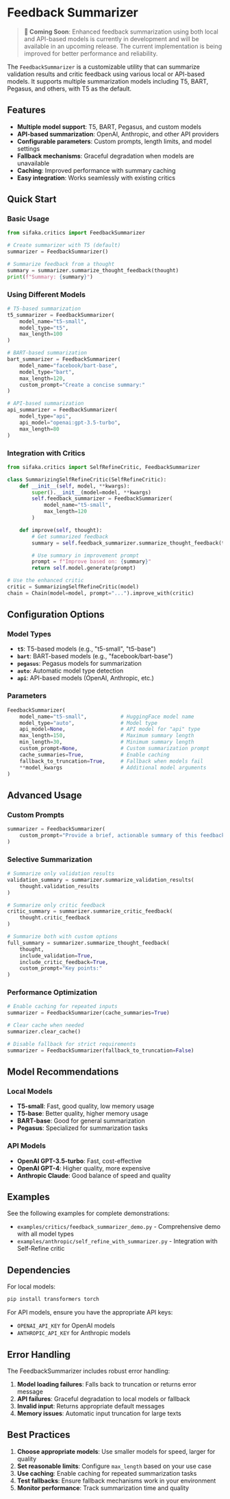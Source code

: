 # Feedback Summarizer

> **🚧 Coming Soon**: Enhanced feedback summarization using both local and API-based models is currently in development and will be available in an upcoming release. The current implementation is being improved for better performance and reliability.

The `FeedbackSummarizer` is a customizable utility that can summarize validation results and critic feedback using various local or API-based models. It supports multiple summarization models including T5, BART, Pegasus, and others, with T5 as the default.

## Features

- **Multiple model support**: T5, BART, Pegasus, and custom models
- **API-based summarization**: OpenAI, Anthropic, and other API providers
- **Configurable parameters**: Custom prompts, length limits, and model settings
- **Fallback mechanisms**: Graceful degradation when models are unavailable
- **Caching**: Improved performance with summary caching
- **Easy integration**: Works seamlessly with existing critics

## Quick Start

### Basic Usage

```python
from sifaka.critics import FeedbackSummarizer

# Create summarizer with T5 (default)
summarizer = FeedbackSummarizer()

# Summarize feedback from a thought
summary = summarizer.summarize_thought_feedback(thought)
print(f"Summary: {summary}")
```

### Using Different Models

```python
# T5-based summarization
t5_summarizer = FeedbackSummarizer(
    model_name="t5-small",
    model_type="t5",
    max_length=100
)

# BART-based summarization
bart_summarizer = FeedbackSummarizer(
    model_name="facebook/bart-base",
    model_type="bart",
    max_length=120,
    custom_prompt="Create a concise summary:"
)

# API-based summarization
api_summarizer = FeedbackSummarizer(
    model_type="api",
    api_model="openai:gpt-3.5-turbo",
    max_length=80
)
```

### Integration with Critics

```python
from sifaka.critics import SelfRefineCritic, FeedbackSummarizer

class SummarizingSelfRefineCritic(SelfRefineCritic):
    def __init__(self, model, **kwargs):
        super().__init__(model=model, **kwargs)
        self.feedback_summarizer = FeedbackSummarizer(
            model_name="t5-small",
            max_length=120
        )

    def improve(self, thought):
        # Get summarized feedback
        summary = self.feedback_summarizer.summarize_thought_feedback(thought)

        # Use summary in improvement prompt
        prompt = f"Improve based on: {summary}"
        return self.model.generate(prompt)

# Use the enhanced critic
critic = SummarizingSelfRefineCritic(model)
chain = Chain(model=model, prompt="...").improve_with(critic)
```

## Configuration Options

### Model Types

- **`t5`**: T5-based models (e.g., "t5-small", "t5-base")
- **`bart`**: BART-based models (e.g., "facebook/bart-base")
- **`pegasus`**: Pegasus models for summarization
- **`auto`**: Automatic model type detection
- **`api`**: API-based models (OpenAI, Anthropic, etc.)

### Parameters

```python
FeedbackSummarizer(
    model_name="t5-small",           # HuggingFace model name
    model_type="auto",               # Model type
    api_model=None,                  # API model for "api" type
    max_length=150,                  # Maximum summary length
    min_length=30,                   # Minimum summary length
    custom_prompt=None,              # Custom summarization prompt
    cache_summaries=True,            # Enable caching
    fallback_to_truncation=True,     # Fallback when models fail
    **model_kwargs                   # Additional model arguments
)
```

## Advanced Usage

### Custom Prompts

```python
summarizer = FeedbackSummarizer(
    custom_prompt="Provide a brief, actionable summary of this feedback:"
)
```

### Selective Summarization

```python
# Summarize only validation results
validation_summary = summarizer.summarize_validation_results(
    thought.validation_results
)

# Summarize only critic feedback
critic_summary = summarizer.summarize_critic_feedback(
    thought.critic_feedback
)

# Summarize both with custom options
full_summary = summarizer.summarize_thought_feedback(
    thought,
    include_validation=True,
    include_critic_feedback=True,
    custom_prompt="Key points:"
)
```

### Performance Optimization

```python
# Enable caching for repeated inputs
summarizer = FeedbackSummarizer(cache_summaries=True)

# Clear cache when needed
summarizer.clear_cache()

# Disable fallback for strict requirements
summarizer = FeedbackSummarizer(fallback_to_truncation=False)
```

## Model Recommendations

### Local Models

- **T5-small**: Fast, good quality, low memory usage
- **T5-base**: Better quality, higher memory usage
- **BART-base**: Good for general summarization
- **Pegasus**: Specialized for summarization tasks

### API Models

- **OpenAI GPT-3.5-turbo**: Fast, cost-effective
- **OpenAI GPT-4**: Higher quality, more expensive
- **Anthropic Claude**: Good balance of speed and quality

## Examples

See the following examples for complete demonstrations:

- `examples/critics/feedback_summarizer_demo.py` - Comprehensive demo with all model types
- `examples/anthropic/self_refine_with_summarizer.py` - Integration with Self-Refine critic

## Dependencies

For local models:
```bash
pip install transformers torch
```

For API models, ensure you have the appropriate API keys:
- `OPENAI_API_KEY` for OpenAI models
- `ANTHROPIC_API_KEY` for Anthropic models

## Error Handling

The FeedbackSummarizer includes robust error handling:

1. **Model loading failures**: Falls back to truncation or returns error message
2. **API failures**: Graceful degradation to local models or fallback
3. **Invalid input**: Returns appropriate default messages
4. **Memory issues**: Automatic input truncation for large texts

## Best Practices

1. **Choose appropriate models**: Use smaller models for speed, larger for quality
2. **Set reasonable limits**: Configure `max_length` based on your use case
3. **Use caching**: Enable caching for repeated summarization tasks
4. **Test fallbacks**: Ensure fallback mechanisms work in your environment
5. **Monitor performance**: Track summarization time and quality
